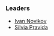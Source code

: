### Leaders
* [Ivan Novikov](mailto:ivan.novikov@owasp.org)
* [Silvia Pravida](mailto:silvia78263@gmail.com)
